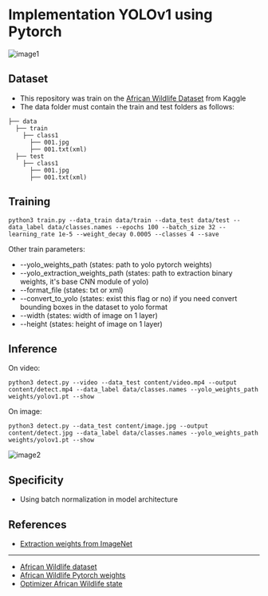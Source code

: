 # Implementation YOLOv1 using Pytorch
![image1](https://user-images.githubusercontent.com/86290623/219783934-c0553408-48f6-474c-bd45-05b65c450e5b.jpg)

## Dataset
* This repository was train on the [African Wildlife Dataset](https://www.kaggle.com/datasets/biancaferreira/african-wildlife) from Kaggle
* The data folder must contain the train and test folders as follows:
> 
    ├── data 
      ├── train
        ├── class1
          ├── 001.jpg
          ├── 001.txt(xml)
      ├── test 
        ├── class1
          ├── 001.jpg
          ├── 001.txt(xml)
        
## Training
> 
    python3 train.py --data_train data/train --data_test data/test --data_label data/classes.names --epochs 100 --batch_size 32 --learning_rate 1e-5 --weight_decay 0.0005 --classes 4 --save

Other train parameters:
* --yolo_weights_path            (states: path to yolo pytorch weights)
* --yolo_extraction_weights_path (states: path to extraction binary weights, it's base CNN module of yolo)
* --format_file                  (states: txt or xml)
* --convert_to_yolo              (states: exist this flag or no) if you need convert bounding boxes in the dataset to yolo format
* --width                        (states: width of image on 1 layer)
* --height                       (states: height of image on 1 layer)

## Inference
On video:
> 
    python3 detect.py --video --data_test content/video.mp4 --output content/detect.mp4 --data_label data/classes.names --yolo_weights_path weights/yolov1.pt --show
On image:
> 
    python3 detect.py --data_test content/image.jpg --output content/detect.jpg --data_label data/classes.names --yolo_weights_path weights/yolov1.pt --show

![image2](https://user-images.githubusercontent.com/86290623/219795511-21dd8c57-387d-45cf-8f28-6bcee6621fee.jpg)

## Specificity
* Using batch normalization in model architecture

## References
* [Extraction weights from ImageNet](https://pjreddie.com/media/files/extraction.weights)
___
* [African Wildlife dataset](https://www.kaggle.com/datasets/biancaferreira/african-wildlife?resource=download)
* [African Wildlife Pytorch weights](https://drive.google.com/file/d/1V8tXqC5kN1WM3I7kk-w56RNFyL9oDAQV/view?usp=share_link)
* [Optimizer African Wildlife state](https://drive.google.com/u/1/uc?id=1V8tXqC5kN1WM3I7kk-w56RNFyL9oDAQV&export=download)
